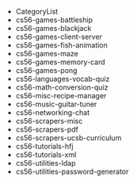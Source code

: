 * CategoryList
* cs56-games-battleship
* cs56-games-blackjack
* cs56-games-client-server
* cs56-games-fish-animation
* cs56-games-maze
* cs56-games-memory-card
* cs56-games-pong
* cs56-languages-vocab-quiz
* cs56-math-conversion-quiz
* cs56-misc-recipe-manager
* cs56-music-guitar-tuner
* cs56-networking-chat
* cs56-scrapers-misc
* cs56-scrapers-pdf
* cs56-scrapers-ucsb-curriculum
* cs56-tutorials-hfj
* cs56-tutorials-xml
* cs56-utilities-ldap
* cs56-utilities-password-generator

